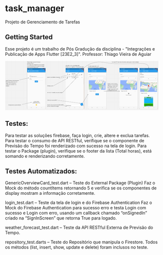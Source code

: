 # task_manager

Projeto de Gerenciamento de Tarefas

## Getting Started

Esse projeto é um trabalho de Pós Gradução da disciplina - "Integrações e Publicação de Apps Flutter [23E2_3]".
Professor: Thiago Vieira de Aguiar

![](fluxo.png)


## Testes:

Para testar as soluções firebase, faça login, crie, altere e exclua tarefas.
Para testar o consumo de API RESTful, verifique se o componente de Previsão do Tempo foi renderizado com sucesso na tela de login.
Para testar o Package (plugin), verifique se o footer da lista (Total horas), está somando e renderizando corretamente.



## Testes Automatizados:

GenericOverviewCard_test.dart – Teste do External Package (Plugin)
Faz o Mock do método countItems retornando 5 e verifica se os componentes de display mostram a informação corretamente.

login_test.dart – Teste da tela de login e do Firebase Authentication
Faz o Mock do Firebase Authentication para sucesso erro e testa Login com sucesso e Login com erro, usando um callback chamado “onSignedIn” criado na “SignInScreen” que retorna True para logado.

weather_forecast_test.dart – Teste da API RESTful Externa de Previsão do Tempo.

repository_test.darts – Teste do Repositório que manipula o Firestore. Todos os métodos (list, insert, show, update e delete) foram inclusos no teste.


